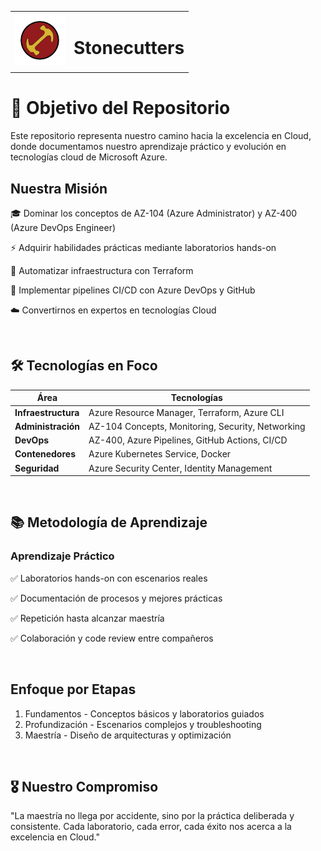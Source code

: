 <table>
  <tr >
    <td align="left">
      <img src="./Images/LogoMagios.jpg" alt="Logo" width="80">
    </td>
    <td>
      <h1>Stonecutters</h1>
    </td>
  </tr>
</table>


# 🎯 Objetivo del Repositorio
Este repositorio representa nuestro camino hacia la excelencia en Cloud, donde documentamos nuestro aprendizaje práctico y evolución en tecnologías cloud de Microsoft Azure.<br>



## Nuestra Misión
🎓 Dominar los conceptos de AZ-104 (Azure Administrator) y AZ-400 (Azure DevOps Engineer)

⚡ Adquirir habilidades prácticas mediante laboratorios hands-on

🔧 Automatizar infraestructura con Terraform

🔄 Implementar pipelines CI/CD con Azure DevOps y GitHub

☁️ Convertirnos en expertos en tecnologías Cloud

<br>


## 🛠️ Tecnologías en Foco
| Área | Tecnologías |
|------|-------------|
| **Infraestructura** | Azure Resource Manager, Terraform, Azure CLI |
| **Administración** | AZ-104 Concepts, Monitoring, Security, Networking |
| **DevOps** | AZ-400, Azure Pipelines, GitHub Actions, CI/CD |
| **Contenedores** | Azure Kubernetes Service, Docker |
| **Seguridad** | Azure Security Center, Identity Management |
<br>


## 📚 Metodología de Aprendizaje
### Aprendizaje Práctico

✅ Laboratorios hands-on con escenarios reales

✅ Documentación de procesos y mejores prácticas

✅ Repetición hasta alcanzar maestría

✅ Colaboración y code review entre compañeros

<br>


## Enfoque por Etapas
1. Fundamentos - Conceptos básicos y laboratorios guiados
2. Profundización - Escenarios complejos y troubleshooting
3. Maestría - Diseño de arquitecturas y optimización
<br>


## 🎖️ Nuestro Compromiso
"La maestría no llega por accidente, sino por la práctica deliberada y consistente. Cada laboratorio, cada error, cada éxito nos acerca a la excelencia en Cloud."